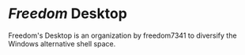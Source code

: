 # *Freedom* Desktop
Freedom's Desktop is an organization by freedom7341 to diversify the Windows alternative shell space.
